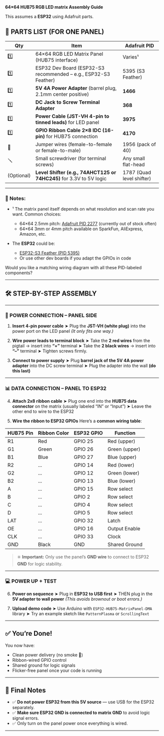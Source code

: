 **64×64 HUB75 RGB LED matrix Assembly Guide** 

This assumes a **ESP32** using Adafruit parts.


## 🧩 PARTS LIST (FOR ONE PANEL)

| Qty        | Item                                                                | Adafruit PID              |
| ---------- | ------------------------------------------------------------------- | ------------------------- |
| 1️⃣        | 64×64 RGB LED Matrix Panel (HUB75 interface)                        | Varies¹                   |
| 1️⃣        | ESP32 Dev Board (ESP32-S3 recommended – e.g., ESP32-S3 Feather)     | 5395 (S3 Feather)         |
| 1️⃣        | **5V 4A Power Adapter** (barrel plug, 2.1mm center positive)        | **1466**                  |
| 1️⃣        | **DC Jack to Screw Terminal Adapter**                               | **368**                   |
| 1️⃣        | **Power Cable (JST-VH 4-pin to tinned leads)** for LED panel        | **3975**                  |
| 1️⃣        | **GPIO Ribbon Cable 2×8 IDC (16-pin)** for HUB75 connection         | **4170**                  |
| 🧵         | Jumper wires (female-to-female or female-to-male)                   | 1956 (pack of 40)         |
| 🪛         | Small screwdriver (for terminal screws)                             | Any small flat-head       |
| (Optional) | **Level Shifter (e.g., 74AHCT125 or 74HC245)** for 3.3V to 5V logic | 1787 (Quad level shifter) |

---

### 📝 Notes:

* ¹ The matrix panel itself depends on what resolution and scan rate you want. Common choices:

  * 64×64 2.5mm pitch: [Adafruit PID 2277](https://www.adafruit.com/product/2277) (currently out of stock often)
  * 64×64 3mm or 4mm pitch available on SparkFun, AliExpress, Amazon, etc.
* The **ESP32** could be:

  * [ESP32-S3 Feather (PID 5395)](https://www.adafruit.com/product/5395)
  * Or use other dev boards if you adapt the GPIOs in code

Would you like a matching wiring diagram with all these PID-labeled components?


---

## 🛠️ STEP-BY-STEP ASSEMBLY

---

### **🔋 POWER CONNECTION – PANEL SIDE**

1. **Insert 4-pin power cable**
   ➤ Plug the **JST-VH (white plug)** into the power port on the LED panel
   *(It only fits one way.)*

2. **Wire power leads to terminal block**
   ➤ Take the **2 red wires** from the pigtail → insert into **“+”** terminal
   ➤ Take the **2 black wires** → insert into **“–”** terminal
   ➤ Tighten screws firmly.

3. **Connect to power supply**
   ➤ Plug **barrel jack of the 5V 4A power adapter** into the DC screw terminal
   ➤ Plug the adapter into the wall **(do this last)**

---

### **📊 DATA CONNECTION – PANEL TO ESP32**

4. **Attach 2x8 ribbon cable**
   ➤ Plug one end into the **HUB75 data connector** on the matrix (usually labeled “IN” or “Input”)
   ➤ Leave the other end to wire to the ESP32

5. **Wire the ribbon to ESP32 GPIOs**
   Here’s a **common wiring table**:

| HUB75 Pin | Ribbon Color | ESP32 GPIO | Function      |
| --------- | ------------ | ---------- | ------------- |
| R1        | Red          | GPIO 25    | Red (upper)   |
| G1        | Green        | GPIO 26    | Green (upper) |
| B1        | Blue         | GPIO 27    | Blue (upper)  |
| R2        | ...          | GPIO 14    | Red (lower)   |
| G2        | ...          | GPIO 12    | Green (lower) |
| B2        | ...          | GPIO 13    | Blue (lower)  |
| A         | ...          | GPIO 15    | Row select    |
| B         | ...          | GPIO 2     | Row select    |
| C         | ...          | GPIO 4     | Row select    |
| D         | ...          | GPIO 5     | Row select    |
| LAT       | ...          | GPIO 32    | Latch         |
| OE        | ...          | GPIO 16    | Output Enable |
| CLK       | ...          | GPIO 33    | Clock         |
| GND       | Black        | GND        | Shared Ground |

> ✳️ **Important:** Only use the panel’s **GND wire** to connect to ESP32 **GND** for logic stability.

---

### **💻 POWER UP + TEST**

6. **Power on sequence**
   ➤ Plug in **ESP32 to USB first**
   ➤ THEN plug in the **5V adapter to wall power**
   *(This avoids brownout or boot errors.)*

7. **Upload demo code**
   ➤ Use Arduino with `ESP32-HUB75-MatrixPanel-DMA` library
   ➤ Try an example sketch like `PatternPlasma` or `ScrollingText`

---

## ✅ You’re Done!

You now have:

* Clean power delivery (no smoke 💨)
* Ribbon-wired GPIO control
* Shared ground for logic signals
* Flicker-free panel once your code is running

---

## 🧠 Final Notes

* ✅ **Do not power ESP32 from this 5V source** — use USB for the ESP32 separately.
* ✅ **Make sure ESP32 GND is connected to matrix GND** to avoid logic signal errors.
* ✅ Only turn on the panel power once everything is wired.

---

